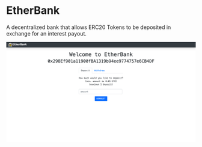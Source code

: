 # EtherBank

A decentralized bank that allows ERC20 Tokens to be deposited in exchange for an interest payout.

![deposit](https://github.com/igibliss00/ethereum-bank/blob/master/images/deposit.png)

